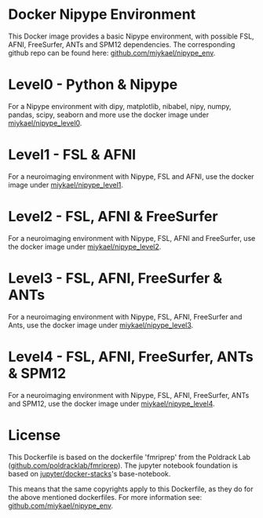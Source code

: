# Docker Nipype Environment

This Docker image provides a basic Nipype environment, with possible FSL, AFNI, FreeSurfer, ANTs and SPM12 dependencies. The corresponding github repo can be found here: [github.com/miykael/nipype_env](https://github.com/miykael/nipype_env).

# Level0 - Python & Nipype

For a Nipype environment with dipy, matplotlib, nibabel, nipy, numpy, pandas, scipy, seaborn and more use the docker image under [miykael/nipype_level0](https://hub.docker.com/r/miykael/nipype_level0/).

# Level1 - FSL & AFNI

For a neuroimaging environment with Nipype, FSL and AFNI, use the docker image under [miykael/nipype_level1](https://hub.docker.com/r/miykael/nipype_level1/).

# Level2 - FSL, AFNI & FreeSurfer

For a neuroimaging environment with Nipype, FSL, AFNI and FreeSurfer, use the docker image under [miykael/nipype_level2](https://hub.docker.com/r/miykael/nipype_level2/).

# Level3 - FSL, AFNI, FreeSurfer & ANTs

For a neuroimaging environment with Nipype, FSL, AFNI, FreeSurfer and Ants, use the docker image under [miykael/nipype_level3](https://hub.docker.com/r/miykael/nipype_level3/).

# Level4 - FSL, AFNI, FreeSurfer, ANTs & SPM12

For a neuroimaging environment with Nipype, FSL, AFNI, FreeSurfer, ANTs and SPM12, use the docker image under [miykael/nipype_level4](https://hub.docker.com/r/miykael/nipype_level4/).

# License

This Dockerfile is based on the dockerfile 'fmriprep' from the Poldrack Lab ([github.com/poldracklab/fmriprep](https://github.com/poldracklab/fmriprep)). The jupyter notebook foundation is based on [jupyter/docker-stacks](https://github.com/jupyter/docker-stacks)'s base-notebook.

This means that the same copyrights apply to this Dockerfile, as they do for the above mentioned dockerfiles. For more information see: [github.com/miykael/nipype_env](https://github.com/miykael/nipype_env).
